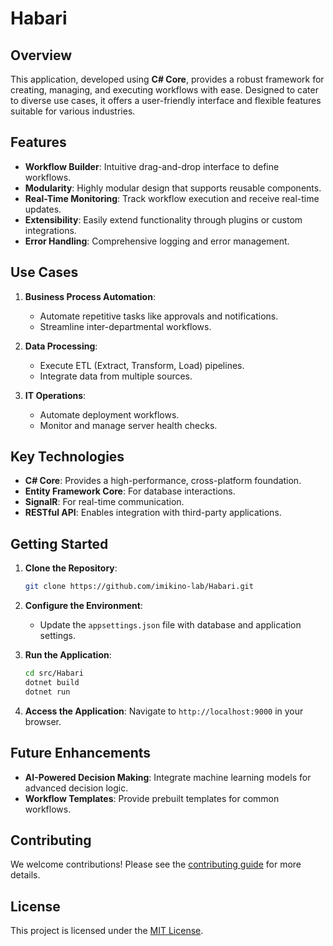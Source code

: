# Habari

## Overview
This application, developed using **C# Core**, provides a robust framework for creating, managing, and executing workflows with ease. Designed to cater to diverse use cases, it offers a user-friendly interface and flexible features suitable for various industries.

## Features
- **Workflow Builder**: Intuitive drag-and-drop interface to define workflows.
- **Modularity**: Highly modular design that supports reusable components.
- **Real-Time Monitoring**: Track workflow execution and receive real-time updates.
- **Extensibility**: Easily extend functionality through plugins or custom integrations.
- **Error Handling**: Comprehensive logging and error management.

## Use Cases
1. **Business Process Automation**:
   - Automate repetitive tasks like approvals and notifications.
   - Streamline inter-departmental workflows.

2. **Data Processing**:
   - Execute ETL (Extract, Transform, Load) pipelines.
   - Integrate data from multiple sources.

3. **IT Operations**:
   - Automate deployment workflows.
   - Monitor and manage server health checks.

## Key Technologies
- **C# Core**: Provides a high-performance, cross-platform foundation.
- **Entity Framework Core**: For database interactions.
- **SignalR**: For real-time communication.
- **RESTful API**: Enables integration with third-party applications.

## Getting Started
1. **Clone the Repository**:
   ```bash
   git clone https://github.com/imikino-lab/Habari.git
   ```

2. **Configure the Environment**:
   - Update the `appsettings.json` file with database and application settings.

3. **Run the Application**:
   ```bash
   cd src/Habari
   dotnet build
   dotnet run
   ```

4. **Access the Application**:
   Navigate to `http://localhost:9000` in your browser.

## Future Enhancements
- **AI-Powered Decision Making**: Integrate machine learning models for advanced decision logic.
- **Workflow Templates**: Provide prebuilt templates for common workflows.

## Contributing
We welcome contributions! Please see the [contributing guide](CONTRIBUTING.md) for more details.

## License
This project is licensed under the [MIT License](LICENSE).
